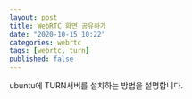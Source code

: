 ```yaml
---
layout: post
title: WebRTC 화면 공유하기
date: "2020-10-15 10:22"
categories: webrtc
tags: [webrtc, turn]
published: false
---
```


ubuntu에 TURN서버를 설치하는 방법을 설명합니다.

